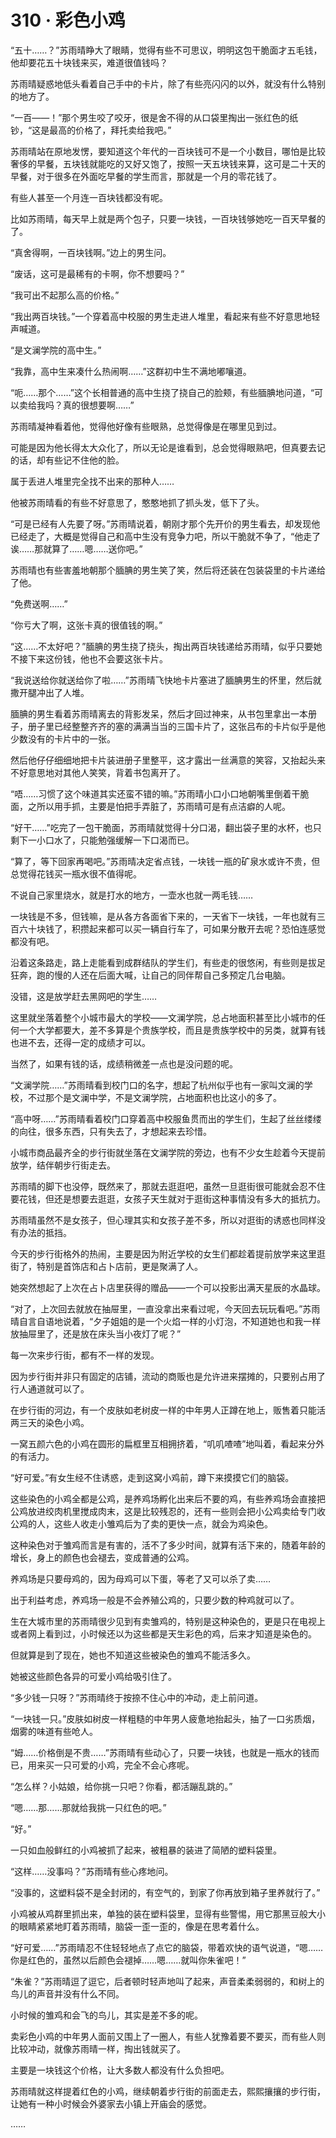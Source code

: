 # 310 · 彩色小鸡

“五十……？”苏雨晴睁大了眼睛，觉得有些不可思议，明明这包干脆面才五毛钱，他却要花五十块钱来买，难道很值钱吗？

苏雨晴疑惑地低头看着自己手中的卡片，除了有些亮闪闪的以外，就没有什么特别的地方了。

“一百——！”那个男生咬了咬牙，很是舍不得的从口袋里掏出一张红色的纸钞，“这是最高的价格了，拜托卖给我吧。”

苏雨晴站在原地发愣，要知道这个年代的一百块钱可不是一个小数目，哪怕是比较奢侈的早餐，五块钱就能吃的又好又饱了，按照一天五块钱来算，这可是二十天的早餐，对于很多在外面吃早餐的学生而言，那就是一个月的零花钱了。

有些人甚至一个月连一百块钱都没有呢。

比如苏雨晴，每天早上就是两个包子，只要一块钱，一百块钱够她吃一百天早餐的了。

“真舍得啊，一百块钱啊。”边上的男生问。

“废话，这可是最稀有的卡啊，你不想要吗？”

“我可出不起那么高的价格。”

“我出两百块钱。”一个穿着高中校服的男生走进人堆里，看起来有些不好意思地轻声喊道。

“是文澜学院的高中生。”

“我靠，高中生来凑什么热闹啊……”这群初中生不满地嘟嚷道。

“呃……那个……”这个长相普通的高中生挠了挠自己的脸颊，有些腼腆地问道，“可以卖给我吗？真的很想要啊……”

苏雨晴凝神看着他，觉得他好像有些眼熟，总觉得像是在哪里见到过。

可能是因为他长得太大众化了，所以无论是谁看到，总会觉得眼熟吧，但真要去记的话，却有些记不住他的脸。

属于丢进人堆里完全找不出来的那种人……

他被苏雨晴看的有些不好意思了，憨憨地抓了抓头发，低下了头。

“可是已经有人先要了呀。”苏雨晴说着，朝刚才那个先开价的男生看去，却发现他已经走了，大概是觉得自己和高中生没有竞争力吧，所以干脆就不争了，“他走了诶……那就算了……嗯……送你吧。”

苏雨晴也有些害羞地朝那个腼腆的男生笑了笑，然后将还装在包装袋里的卡片递给了他。

“免费送啊……”

“你亏大了啊，这张卡真的很值钱的啊。”

“这……不太好吧？”腼腆的男生挠了挠头，掏出两百块钱递给苏雨晴，似乎只要她不接下来这份钱，他也不会要这张卡片。

“我说送给你就送给你了啦……”苏雨晴飞快地卡片塞进了腼腆男生的怀里，然后就撒开腿冲出了人堆。

腼腆的男生看着苏雨晴离去的背影发呆，然后才回过神来，从书包里拿出一本册子，册子里已经整整齐齐的塞的满满当当的三国卡片了，这张吕布的卡片似乎是他少数没有的卡片中的一张。

然后他仔仔细细地把卡片装进册子里整平，这才露出一丝满意的笑容，又抬起头来不好意思地对其他人笑笑，背着书包离开了。

“唔……习惯了这个味道其实还蛮不错的嘛。”苏雨晴小口小口地朝嘴里倒着干脆面，之所以用手抓，主要是怕把手弄脏了，苏雨晴可是有点洁癖的人呢。

“好干……”吃完了一包干脆面，苏雨晴就觉得十分口渴，翻出袋子里的水杯，也只剩下一小口水了，只能勉强缓解一下口渴而已。

“算了，等下回家再喝吧。”苏雨晴决定省点钱，一块钱一瓶的矿泉水或许不贵，但总觉得花钱买一瓶水很不值得呢。

不说自己家里烧水，就是打水的地方，一壶水也就一两毛钱……

一块钱是不多，但钱嘛，是从各方各面省下来的，一天省下一块钱，一年也就有三百六十块钱了，积攒起来都可以买一辆自行车了，可如果分散开去呢？恐怕连感觉都没有吧。

沿着这条路走，路上走能看到成群结队的学生们，有些走的很悠闲，有些则是拔足狂奔，跑的慢的人还在后面大喊，让自己的同伴帮自己多预定几台电脑。

没错，这是放学赶去黑网吧的学生……

这里就坐落着整个小城市最大的学校——文澜学院，总占地面积甚至比小城市的任何一个大学都要大，差不多算是个贵族学校，而且是贵族学校中的另类，就算有钱也进不去，还得一定的成绩才可以。

当然了，如果有钱的话，成绩稍微差一点也是没问题的呢。

“文澜学院……”苏雨晴看到校门口的名字，想起了杭州似乎也有一家叫文澜的学校，不过那个是文澜中学，不是文澜学院，占地面积也比这小的多了。

“高中呀……”苏雨晴看着校门口穿着高中校服鱼贯而出的学生们，生起了丝丝缕缕的向往，很多东西，只有失去了，才想起来去珍惜。

小城市商品最齐全的步行街就坐落在文澜学院的旁边，也有不少女生趁着今天提前放学，结伴朝步行街走去。

苏雨晴的脚下也没停，既然来了，那就去逛逛吧，虽然一旦逛街很可能就会忍不住要花钱，但还是想要去逛逛，女孩子天生就对于逛街这种事情没有多大的抵抗力。

苏雨晴虽然不是女孩子，但心理其实和女孩子差不多，所以对逛街的诱惑也同样没有办法的抵挡。

今天的步行街格外的热闹，主要是因为附近学校的女生们都趁着提前放学来这里逛街了，特别是首饰店和占卜店前，更是聚满了人。

她突然想起了上次在占卜店里获得的赠品——一个可以投影出满天星辰的水晶球。

“对了，上次回去就放在抽屉里，一直没拿出来看过呢，今天回去玩玩看吧。”苏雨晴自言自语地说着，“夕子姐姐的是一个火焰一样的小灯泡，不知道她也和我一样放抽屉里了，还是放在床头当小夜灯了呢？”

每一次来步行街，都有不一样的发现。

因为步行街并非只有固定的店铺，流动的商贩也是允许进来摆摊的，只要别占用了行人通道就可以了。

在步行街的河边，有一个皮肤如老树皮一样的中年男人正蹲在地上，贩售着只能活两三天的染色小鸡。

一窝五颜六色的小鸡在圆形的扁框里互相拥挤着，“叽叽喳喳”地叫着，看起来分外的有活力。

“好可爱。”有女生经不住诱惑，走到这窝小鸡前，蹲下来摸摸它们的脑袋。

这些染色的小鸡全都是公鸡，是养鸡场孵化出来后不要的鸡，有些养鸡场会直接把公鸡放进绞肉机里搅成肉末，这是比较残忍的，还有一些则会把小公鸡卖给专门收公鸡的人，这些人收走小雏鸡后为了卖的更快一点，就会为鸡染色。

这种染色对于雏鸡而言是有害的，活不了多少时间，就算有活下来的，随着年龄的增长，身上的颜色也会褪去，变成普通的公鸡。

养鸡场是只要母鸡的，因为母鸡可以下蛋，等老了又可以杀了卖……

出于利益考虑，养鸡场一般是不会养殖公鸡的，只要少数的种鸡就可以了。

生在大城市里的苏雨晴很少见到有卖雏鸡的，特别是这种染色的，更是只在电视上或者网上看到过，小时候还以为这些都是天生彩色的鸡，后来才知道是染色的。

但就算是到了现在，她也不知道这些被染色的雏鸡不能活多久。

她被这些颜色各异的可爱小鸡给吸引住了。

“多少钱一只呀？”苏雨晴终于按捺不住心中的冲动，走上前问道。

“一块钱一只。”皮肤如树皮一样粗糙的中年男人疲惫地抬起头，抽了一口劣质烟，烟雾的味道有些呛人。

“姆……价格倒是不贵……”苏雨晴有些动心了，只要一块钱，也就是一瓶水的钱而已，用来买一只可爱的小鸡，完全不会心疼呢。

“怎么样？小姑娘，给你挑一只吧？你看，都活蹦乱跳的。”

“嗯……那……那就给我挑一只红色的吧。”

“好。”

一只如血般鲜红的小鸡被抓了起来，被粗暴的装进了简陋的塑料袋里。

“这样……没事吗？”苏雨晴有些心疼地问。

“没事的，这塑料袋不是全封闭的，有空气的，到家了你再放到箱子里养就行了。”

小鸡被从鸡群里抓出来，单独的装在塑料袋里，显得有些警惕，用它那黑豆般大小的眼睛紧紧地盯着苏雨晴，脑袋一歪一歪的，像是在思考着什么。

“好可爱……”苏雨晴忍不住轻轻地点了点它的脑袋，带着欢快的语气说道，“嗯……你是红色的，虽然以后颜色会褪掉……嗯……就叫你朱雀吧！”

“朱雀？”苏雨晴逗了逗它，后者顿时轻声地叫了起来，声音柔柔弱弱的，和树上的鸟儿的声音并没有什么不同。

小时候的雏鸡和会飞的鸟儿，其实是差不多的呢。

卖彩色小鸡的中年男人面前又围上了一圈人，有些人犹豫着要不要买，而有些人则比较冲动，就像苏雨晴一样，掏出钱就买了。

主要是一块钱这个价格，让大多数人都没有什么负担吧。

苏雨晴就这样提着红色的小鸡，继续朝着步行街的前面走去，熙熙攘攘的步行街，让她有一种小时候会外婆家去小镇上开庙会的感觉。

……
